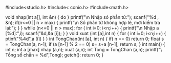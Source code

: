#include<studio.h> 
#include< conio.h>
#include<math.h>

void nhap(int a[], int &n) { 
do
}
printf("\n Nhập só phần tử:");
scanf("%d , &n);
if(n<=0 || n > max) {
printf("\n Số phần tử không hợp lê, mời kiểm tra lại:"); }
} while (n<=0 || n > max);
for ( int i=0; i<n;i++) 
{
printf("\n Nhập a [%d]:",i);
scanf("&d,&a [i]);
 }
} void xuat (int [a],int n)
{ 
for ( int i=0; i<n;i++) 
{
ptinf("%4d",a [i])
 }
}
int TongChan(int [a], int n) {
if( n == 0)
return 0;
float s = TongChan(a, n-1);
if (a [n-1] % 2 == 0)
s= s+a [n-1];
return s;
}
int main()
{ 
int n;
int a [max]
nhap (a,n);
xuat (a,n);
int Tong = TongChan (a,n);
printf("\ Tổng số chẵn = %d",Tong);
getch():
return 0;
}


